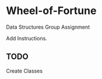 # Wheel-of-Fortune
Data Structures Group Assignment


Add Instructions. 


TODO
----

Create Classes 